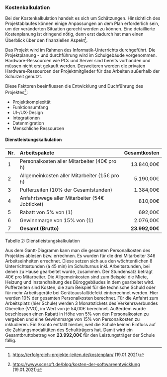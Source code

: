 ﻿### Kostenkalkulation
Bei der Kostenkalkulation handelt es sich um Schätzungen. Hinsichtlich des Projektablaufes können einige Anpassungen an dem Plan erforderlich sein, um der veränderten Situation gerecht werden zu können.
Eine detaillierte Kostenplanung ist dringend nötig, denn erst dadurch hat man einen Überblick über den finanziellen Aspekt[^¹].
 

Das Projekt wird im Rahmen des Informatik-Unterrichts durchgeführt. Die Projektplanung - und durchführung wird im Schulgebäude vorgenommen. Hardware-Ressourcen wie PCs und Server sind bereits vorhanden und müssen nicht erst gekauft werden. Desweiteren werden die privaten Hardware-Ressourcen der Projektmitglieder für das Arbeiten außerhalb der Schulzeit genutzt.

Diese Faktoren beeinflussen die Entwicklung und Duchführung des Projektes[^²]: 

   - Projektkomplexität
   - Funktionsumfang
   - UI-/UX-Design
   - Integrationen
   - Datenmigration
   - Menschliche Ressourcen
    
    
#### Dienstleistungskalkulation

| Nr. | **Arbeitspakete**                              | **Gesamtkosten** |
|-----|:-----------------------------------------------|-----------------:|
| 1   | Personalkosten aller Mitarbeiter (40€ pro h)   | 13.840,00€       |
| 2   | Allgemeinkosten aller Mitarbeiter (15€ pro h)  |  5.190,00€       |
| 3   | Pufferzeiten (10% der Gesamtstunden)           |  1.384,00€       |
| 4   | Anfahrtswege aller Mitarbeiter (54€ Jobticket) |    810,00€       |
| 5   | Rabatt von 5% von (1)                          |    692,00€       |
| 6   | Gewinnmarge von 15% von (1)                    |  2.076,00€       |
| 7   | **Gesamt (Brutto)**                            |**23.992,00€**    |

<figcaption>Tabelle 2: Dienstleistungskalkulation</figcaption>

Aus dem Gantt-Diagramm kann man die gesamten Personalkosten des Projektes ablesen bzw. errechnen. Es wurden für die drei Mitarbeiter 346 Arbeitseinheiten errechnet. Diese setzen sich aus den wöchtentlichen 8 Unterrichtsstunden (á 45 min) im Schulturnus inkl. Arbeitsstunden, bei denen zu Hause gearbeitet wurde, zusammen. Der Stundensatz beträgt 40€ pro Mitarbeiter. Die Allgemeinkosten sind zum Beispiel die Miete, Heizung und Instandhaltung des Büroggebäudes in dem gearbeitet wird. Pufferzeiten sind Kosten, die zum Beispiel für die technische Schuld oder für mehr Arbeitsgeräte bei Geräteausfall/defekt einberechnet werden. Hier werden 10% der gesamten Personalkosten berechnet. Für die Anfahrt zum Arbeitsplatz (hier Schule) werden 3 Monatstickets des Verkehrsverbundes Oberelbe (VVO), im Wert von je 54,00€ berechnet. Außerdem wurde beschlossen einen Rabatt in Höhe von 5% von den Personalkosten zu vergeben und eine Gewinnmarge von 15% von Personalkosten zu inkludieren. Ein Skonto entfällt hierbei, weil die Schule keinen Einfluss auf die Zahlungsmodalitäten des Schultträgers hat. Damit wird ein Gesamtbruttobetrag von **23.992,00€** für den Leistungsträger der Schule fällig.



[^¹]: https://erfolgreich-projekte-leiten.de/kostenplan/  (19.01.2021)
[^²]: https://www.scnsoft.de/blog/kosten-der-softwareentwicklung  (19.01.2021)



